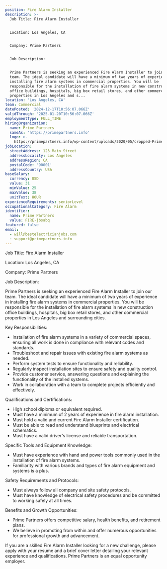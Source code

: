 ```yaml
---
position: Fire Alarm Installer
description: >-
  Job Title: Fire Alarm Installer


  Location: Los Angeles, CA


  Company: Prime Partners


  Job Description:


  Prime Partners is seeking an experienced Fire Alarm Installer to join our
  team. The ideal candidate will have a minimum of two years of experience in
  installing fire alarm systems in commercial properties. You will be
  responsible for the installation of fire alarm systems in new construction
  office buildings, hospitals, big box retail stores, and other commercial
  properties in Los Angeles and s...
location: 'Los Angeles, CA'
team: Commercial
datePosted: '2024-12-17T10:56:07.066Z'
validThrough: '2025-01-20T10:56:07.066Z'
employmentType: FULL_TIME
hiringOrganization:
  name: Prime Partners
  sameAs: 'https://primepartners.info'
  logo: >-
    https://primepartners.info/wp-content/uploads/2020/05/cropped-Prime-Partners-Logo-NO-BG-1-1.png
jobLocation:
  streetAddress: 123 Main Street
  addressLocality: Los Angeles
  addressRegion: CA
  postalCode: '90001'
  addressCountry: USA
baseSalary:
  currency: USD
  value: 31
  minValue: 25
  maxValue: 38
  unitText: HOUR
experienceRequirements: seniorLevel
occupationalCategory: Fire Alarm
identifier:
  name: Prime Partners
  value: FIRE-jbsabq
featured: false
email:
  - will@bestelectricianjobs.com
  - support@primepartners.info
---
```




Job Title: Fire Alarm Installer

Location: Los Angeles, CA

Company: Prime Partners

Job Description:

Prime Partners is seeking an experienced Fire Alarm Installer to join our team. The ideal candidate will have a minimum of two years of experience in installing fire alarm systems in commercial properties. You will be responsible for the installation of fire alarm systems in new construction office buildings, hospitals, big box retail stores, and other commercial properties in Los Angeles and surrounding cities.

Key Responsibilities:

- Installation of fire alarm systems in a variety of commercial spaces, ensuring all work is done in compliance with relevant codes and standards.
- Troubleshoot and repair issues with existing fire alarm systems as needed.
- Perform system tests to ensure functionality and reliability.
- Regularly inspect installation sites to ensure safety and quality control.
- Provide customer service, answering questions and explaining the functionality of the installed systems.
- Work in collaboration with a team to complete projects efficiently and effectively.

Qualifications and Certifications:

- High school diploma or equivalent required.
- Must have a minimum of 2 years of experience in fire alarm installation.
- Must hold a valid and current Fire Alarm Installer certification.
- Must be able to read and understand blueprints and electrical schematics.
- Must have a valid driver's license and reliable transportation.

Specific Tools and Equipment Knowledge:

- Must have experience with hand and power tools commonly used in the installation of fire alarm systems.
- Familiarity with various brands and types of fire alarm equipment and systems is a plus.

Safety Requirements and Protocols:

- Must always follow all company and site safety protocols.
- Must have knowledge of electrical safety procedures and be committed to working safely at all times.

Benefits and Growth Opportunities:

- Prime Partners offers competitive salary, health benefits, and retirement plans.
- We believe in promoting from within and offer numerous opportunities for professional growth and advancement.

If you are a skilled Fire Alarm Installer looking for a new challenge, please apply with your resume and a brief cover letter detailing your relevant experience and qualifications. Prime Partners is an equal opportunity employer.
